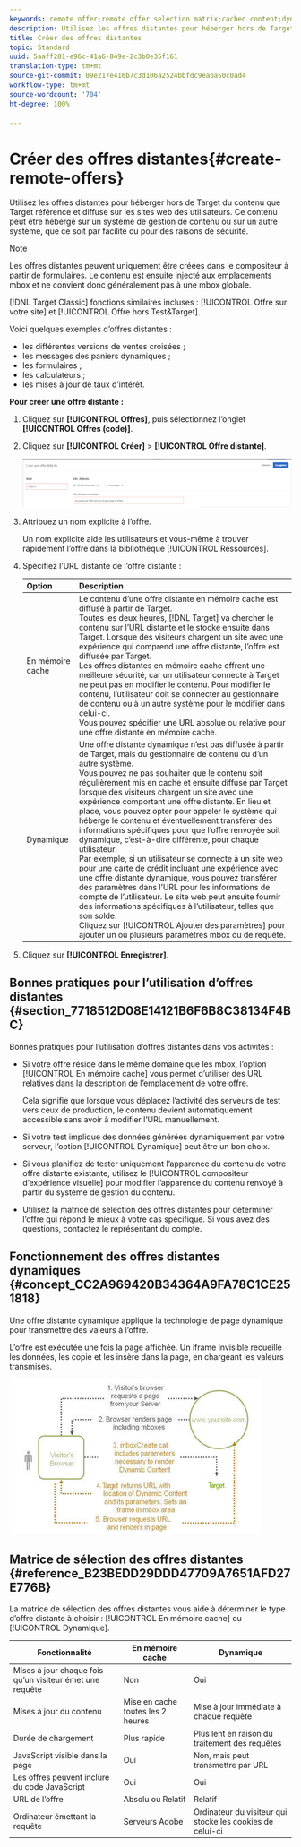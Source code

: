 ```yaml
---
keywords: remote offer;remote offer selection matrix;cached content;dynamic content
description: Utilisez les offres distantes pour héberger hors de Target du contenu que Target référence et diffuse sur les sites web des utilisateurs. Ce contenu peut être hébergé sur un système de gestion de contenu ou sur un autre système, que ce soit par facilité ou pour des raisons de sécurité.
title: Créer des offres distantes
topic: Standard
uuid: 5aaff281-e96c-41a6-849e-2c3b0e35f161
translation-type: tm+mt
source-git-commit: 09e217e416b7c3d106a2524bbfdc9eaba50c0ad4
workflow-type: tm+mt
source-wordcount: '704'
ht-degree: 100%

---
```



# Créer des offres distantes{#create-remote-offers}

Utilisez les offres distantes pour héberger hors de Target du contenu que Target référence et diffuse sur les sites web des utilisateurs. Ce contenu peut être hébergé sur un système de gestion de contenu ou sur un autre système, que ce soit par facilité ou pour des raisons de sécurité.

>[!NOTE]
>
>Les offres distantes peuvent uniquement être créées dans le compositeur à partir de formulaires. Le contenu est ensuite injecté aux emplacements mbox et ne convient donc généralement pas à une mbox globale.
>
>[!DNL Target Classic] fonctions similaires incluses : [!UICONTROL Offre sur votre site] et [!UICONTROL Offre hors Test&amp;Target].

Voici quelques exemples d’offres distantes :

* les différentes versions de ventes croisées ;
* les messages des paniers dynamiques ;
* les formulaires ;
* les calculateurs ;
* les mises à jour de taux d’intérêt.

**Pour créer une offre distante :**

1. Cliquez sur **[!UICONTROL Offres]**, puis sélectionnez l’onglet **[!UICONTROL Offres (code)]**.
1. Cliquez sur **[!UICONTROL Créer]** > **[!UICONTROL Offre distante]**.

   ![](assets/remote_offer_ui.png)

1. Attribuez un nom explicite à l’offre.

   Un nom explicite aide les utilisateurs et vous-même à trouver rapidement l’offre dans la bibliothèque [!UICONTROL Ressources].

1. Spécifiez l’URL distante de l’offre distante :

   | Option | Description |
   |--- |--- |
   | En mémoire cache | Le contenu d’une offre distante en mémoire cache est diffusé à partir de Target.<br>Toutes les deux heures, [!DNL Target] va chercher le contenu sur l’URL distante et le stocke ensuite dans Target. Lorsque des visiteurs chargent un site avec une expérience qui comprend une offre distante, l’offre est diffusée par Target.<br>Les offres distantes en mémoire cache offrent une meilleure sécurité, car un utilisateur connecté à Target ne peut pas en modifier le contenu. Pour modifier le contenu, l’utilisateur doit se connecter au gestionnaire de contenu ou à un autre système pour le modifier dans celui-ci.<br>Vous pouvez spécifier une URL absolue ou relative pour une offre distante en mémoire cache. |
   | Dynamique | Une offre distante dynamique n’est pas diffusée à partir de Target, mais du gestionnaire de contenu ou d’un autre système.<br>Vous pouvez ne pas souhaiter que le contenu soit régulièrement mis en cache et ensuite diffusé par Target lorsque des visiteurs chargent un site avec une expérience comportant une offre distante. En lieu et place, vous pouvez opter pour appeler le système qui héberge le contenu et éventuellement transférer des informations spécifiques pour que l’offre renvoyée soit dynamique, c’est-à-dire différente, pour chaque utilisateur.<br>Par exemple, si un utilisateur se connecte à un site web pour une carte de crédit incluant une expérience avec une offre distante dynamique, vous pouvez transférer des paramètres dans l’URL pour les informations de compte de l’utilisateur. Le site web peut ensuite fournir des informations spécifiques à l’utilisateur, telles que son solde.<br>Cliquez sur [!UICONTROL Ajouter des paramètres] pour ajouter un ou plusieurs paramètres mbox ou de requête. |

1. Cliquez sur **[!UICONTROL Enregistrer]**.

## Bonnes pratiques pour l’utilisation d’offres distantes {#section_7718512D08E14121B6F6B8C38134F4BC}

Bonnes pratiques pour l’utilisation d’offres distantes dans vos activités :

* Si votre offre réside dans le même domaine que les mbox, l’option [!UICONTROL En mémoire cache] vous permet d’utiliser des URL relatives dans la description de l’emplacement de votre offre.

   Cela signifie que lorsque vous déplacez l’activité des serveurs de test vers ceux de production, le contenu devient automatiquement accessible sans avoir à modifier l’URL manuellement.

* Si votre test implique des données générées dynamiquement par votre serveur, l’option [!UICONTROL Dynamique] peut être un bon choix.
* Si vous planifiez de tester uniquement l’apparence du contenu de votre offre distante existante, utilisez le [!UICONTROL compositeur d’expérience visuelle] pour modifier l’apparence du contenu renvoyé à partir du système de gestion du contenu.
* Utilisez la matrice de sélection des offres distantes pour déterminer l’offre qui répond le mieux à votre cas spécifique. Si vous avez des questions, contactez le représentant du compte.

## Fonctionnement des offres distantes dynamiques {#concept_CC2A969420B34364A9FA78C1CE251818}

Une offre distante dynamique applique la technologie de page dynamique pour transmettre des valeurs à l’offre.

L’offre est exécutée une fois la page affichée. Un iframe invisible recueille les données, les copie et les insère dans la page, en chargeant les valeurs transmises.

![](assets/remote_offer_howitworks_2.jpeg)

## Matrice de sélection des offres distantes {#reference_B23BEDD29DDD47709A7651AFD27E776B}

La matrice de sélection des offres distantes vous aide à déterminer le type d’offre distante à choisir : [!UICONTROL En mémoire cache] ou [!UICONTROL Dynamique].

| Fonctionnalité | En mémoire cache | Dynamique |
|--- |--- |--- |
| Mises à jour chaque fois qu’un visiteur émet une requête | Non | Oui |
| Mises à jour du contenu | Mise en cache toutes les 2 heures | Mise à jour immédiate à chaque requête |
| Durée de chargement | Plus rapide | Plus lent en raison du traitement des requêtes |
| JavaScript visible dans la page | Oui | Non, mais peut transmettre par URL |
| Les offres peuvent inclure du code JavaScript | Oui | Oui |
| URL de l’offre | Absolu    ou Relatif | Relatif |
| Ordinateur émettant la requête | Serveurs Adobe | Ordinateur du visiteur qui stocke les cookies de celui-ci |